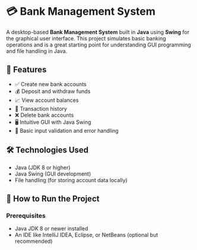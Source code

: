 # 💳 Bank Management System

A desktop-based **Bank Management System** built in **Java** using **Swing** for the graphical user interface. This project simulates basic banking operations and is a great starting point for understanding GUI programming and file handling in Java.

## 📌 Features

- ✅ Create new bank accounts
- 💰 Deposit and withdraw funds
- 📈 View account balances
- 🧾 Transaction history
- ❌ Delete bank accounts
- 🖥️ Intuitive GUI with Java Swing
- 🔐 Basic input validation and error handling

## 🛠️ Technologies Used

- Java (JDK 8 or higher)
- Java Swing (GUI development)
- File handling (for storing account data locally)

## 🚀 How to Run the Project

### Prerequisites

- Java JDK 8 or newer installed
- An IDE like IntelliJ IDEA, Eclipse, or NetBeans (optional but recommended)


